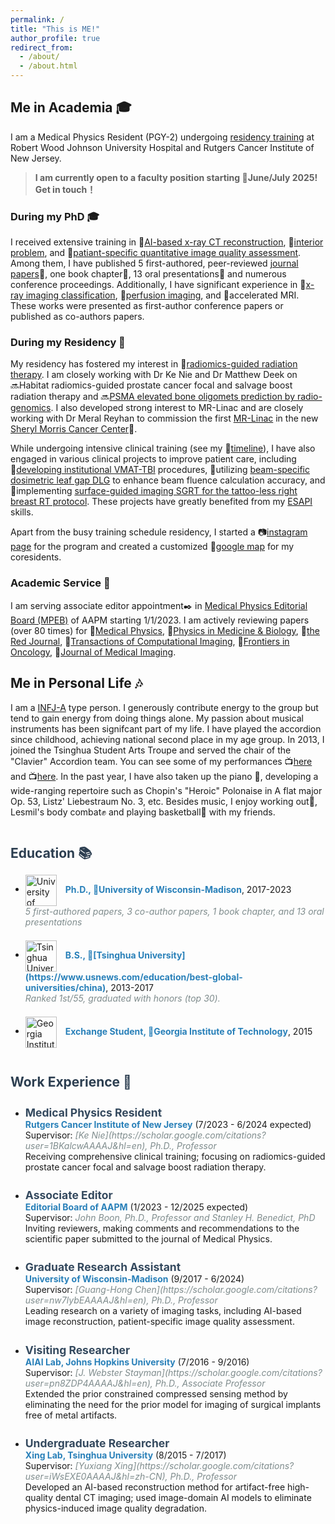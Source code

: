 ```yaml
---
permalink: /
title: "This is ME!"
author_profile: true
redirect_from: 
  - /about/
  - /about.html
---
```


<style>
  .section-title {
    font-size: 1.5em;
    font-weight: bold;
    color: #2c3e50;
    margin-top: 2em;
  }

  .subsection-title {
    font-size: 1.25em;
    font-weight: bold;
    color: #34495e;
    margin-top: 1.5em;
  }

  .timeline {
    margin: 1em 0;
  }

  .timeline-item {
    margin-bottom: 1.5em;
  }

  .institution {
    font-weight: bold;
    color: #2980b9;
  }

  .supervisor {
    font-style: italic;
    color: #7f8c8d;
  }

  .logo {
    width: 50px;
    vertical-align: middle;
    margin-right: 10px;
  }

  .comment {
    font-style: italic;
    color: #7f8c8d;
  }
</style>

## Me in Academia 🎓

I am a Medical Physics Resident (PGY-2) undergoing [residency training](https://sites.rutgers.edu/cinj-radiation-oncology/medical-physics-residency/) at Robert Wood Johnson University Hospital and Rutgers Cancer Institute of New Jersey. 
> **I am currently open to a faculty position starting 📅June/July 2025! Get in touch！**

### During my PhD 🎓
I received extensive training in 🔹[AI-based x-ray CT reconstruction](/research/research-1), 🔹[interior problem](/research/research-2), and 🔹[patiant-specific quantitative image quality assessment](/research/research-3). Among them, I have published 5 first-authored, peer-reviewed [journal papers](/publication)📄, one book chapter🔖, 13 oral presentations🎤 and numerous conference proceedings. Additionally, I have significant experience in 🔹[x-ray imaging classification](/publication/2019-CV19Net-2), 🔹[perfusion imaging](/research/research-4), and 🔹accelerated MRI. These works were presented as first-author conference papers or published as co-authors papers. 

### During my Residency 🏥
My residency has fostered my interest in 🔹[radiomics-guided radiation therapy]('/research/research-5'). I am closely working with Dr Ke Nie and Dr Matthew Deek on 🔜Habitat radiomics-guided prostate cancer focal and salvage boost radiation therapy and 🔜[PSMA elevated bone oligomets prediction by radio-genomics](/files/bonemets.pdf). I also developed strong interest to MR-Linac and are closely working with Dr Meral Reyhan to commission the first [MR-Linac](https://www.elekta.com/products/radiation-therapy/unity/) in the new [Sheryl Morris Cancer Center](https://www.rwjbh.org/blog/2024/january/coming-soon-new-jersey-s-first-freestanding-canc/)🏥.

While undergoing intensive clinical training (see my 📆[timeline](/clinical)), I have also engaged in various clinical projects to improve patient care, including 🔸[developing institutional VMAT-TBI](/clinical/clinical-TBI) procedures, 🔸utilizing [beam-specific dosimetric leaf gap DLG](/clinical/clinical-DLG) to enhance beam fluence calculation accuracy, and 🔸implementing [surface-guided imaging SGRT for the tattoo-less right breast RT protocol](/clinical/clinical-SGRT). These projects have greatly benefited from my [ESAPI](/clinical/clinical-ESAPI) skills.

Apart from the busy training schedule residency, I started a 📷[instagram page](https://www.instagram.com/nbmedphys?utm_source=ig_web_button_share_sheet&igsh=ZDNlZDc0MzIxNw==) for the program and created a customized 📌[google map](https://www.google.com/maps/d/edit?mid=1BZHwVmbjk2Ad-1wKqSe_PJH9om_h5Fs&usp=sharing) for my coresidents.

### Academic Service 🏥
I am serving associate editor appointment✒️ in [Medical Physics Editorial Board (MPEB)](https://www.aapm.org/org/structure/default.asp?committee_code=MPBAE) of AAPM starting 1/1/2023. I am actively reviewing papers (over 80 times) for 📘[Medical Physics](https://aapm.onlinelibrary.wiley.com/journal/24734209), 📗[Physics in Medicine & Biology](https://iopscience.iop.org/journal/0031-9155), 📕[the Red Journal](https://www.redjournal.org/), 📓[Transactions of Computational Imaging](https://ieeexplore.ieee.org/xpl/RecentIssue.jsp?punumber=6745852), 📔[Frontiers in Oncology](https://www.frontiersin.org/journals/oncology), 📒[Journal of Medical Imaging](https://www.spiedigitallibrary.org/journals/journal-of-medical-imaging#_=_).

## Me in Personal Life 🎶
I am a [INFJ-A](https://www.16personalities.com/infj-personality) type person. I generously contribute energy to the group but tend to gain energy from doing things alone. My passion about musical instruments has been signifcant part of my life. I have played the accordion since childhood, achieving national second place in my age group. In 2013, I joined the Tsinghua Student Arts Troupe and served the chair of the "Clavier" Accordion team. You can see some of my performances 📺[here](https://www.youtube.com/watch?v=x7G1gQj_ozg) and 📺[here](https://www.youtube.com/watch?v=2bYkOFqpb14). In the past year, I have also taken up the piano 🎹, developing a wide-ranging repertoire such as Chopin's "Heroic" Polonaise in A flat major Op. 53, Listz' Liebestraum No. 3, etc. Besides music, I enjoy working out💪, Lesmil's body combat✊ and playing basketball🏀 with my friends.


<div class="section-title">Education 📚</div>

<ul>
  <li class="timeline-item">
    <img src="{{ site.baseurl }}/images/Wisconsin_Madison_Logo.png" alt="University of Wisconsin-Madison" class="logo">
    <span class="institution">Ph.D., 🏫University of Wisconsin-Madison</span>, 2017-2023
    <div class="comment"> 5 first-authored papers, 3 co-author papers, 1 book chapter, and 13 oral presentations </div>
  </li>
  <li class="timeline-item">
    <img src="{{ site.baseurl }}/images/Tsinghua_University_Logo.png" alt="Tsinghua University" class="logo">
    <span class="institution">B.S., 🏫[Tsinghua University](https://www.usnews.com/education/best-global-universities/china)</span>, 2013-2017
    <div class="comment"> Ranked 1st/55, graduated with honors (top 30). </div>
  </li>
  <li class="timeline-item">
    <img src="{{ site.baseurl }}/images/GIT_Logo.png" alt="Georgia Institute of Technology" class="logo">
    <span class="institution">Exchange Student, 🏫Georgia Institute of Technology</span>, 2015
  </li>
</ul>

<div class="section-title">Work Experience 💼</div>

<ul class="timeline">
  <li class="timeline-item">
    <div class="subsection-title">Medical Physics Resident</div>
    <span class="institution">Rutgers Cancer Institute of New Jersey</span>
    <span class="duration">(7/2023 - 6/2024 expected)</span>
    <br>
    Supervisor: <span class="supervisor">[Ke Nie](https://scholar.google.com/citations?user=1BKalcwAAAAJ&hl=en), Ph.D., Professor</span>
    <div class="description">Receiving comprehensive clinical training; focusing on radiomics-guided prostate cancer focal and salvage boost radiation therapy.</div>
  </li>

  <li class="timeline-item">
    <div class="subsection-title">Associate Editor</div>
    <span class="institution">Editorial Board of AAPM</span>
    <span class="duration">(1/2023 - 12/2025 expected)</span>
    <br>
    Supervisor: <span class="supervisor">John Boon, Ph.D., Professor and Stanley H. Benedict, PhD</span>
    <div class="description">Inviting reviewers, making comments and recommendations to the scientific paper submitted to the journal of Medical Physics. </div>
  </li>

  <li class="timeline-item">
    <div class="subsection-title">Graduate Research Assistant</div>
    <span class="institution">University of Wisconsin-Madison</span>
    <span class="duration">(9/2017 - 6/2024)</span>
    <br>
    Supervisor: <span class="supervisor">[Guang-Hong Chen](https://scholar.google.com/citations?user=nw7lybEAAAAJ&hl=en), Ph.D., Professor</span>
    <div class="description">Leading research on a variety of imaging tasks, including AI-based image reconstruction, patient-specific image quality assessment.</div>
  </li>

  <li class="timeline-item">
    <div class="subsection-title">Visiting Researcher</div>
    <span class="institution">AIAI Lab, Johns Hopkins University</span>
    <span class="duration">(7/2016 - 9/2016)</span>
    <br>
    Supervisor: <span class="supervisor">[J. Webster Stayman](https://scholar.google.com/citations?user=pn8ZDP4AAAAJ&hl=en), Ph.D., Associate Professor</span>
    <div class="description">Extended the prior constrained compressed sensing method by eliminating the need for the prior model for imaging of surgical implants free of metal artifacts.</div>
  </li>

  <li class="timeline-item">
    <div class="subsection-title">Undergraduate Researcher</div>
    <span class="institution">Xing Lab, Tsinghua University</span>
    <span class="duration">(8/2015 - 7/2017)</span>
    <br>
    Supervisor: <span class="supervisor">[Yuxiang Xing](https://scholar.google.com/citations?user=iWsEXE0AAAAJ&hl=zh-CN), Ph.D., Professor</span>
    <div class="description">Developed an AI-based reconstruction method for artifact-free high-quality dental CT imaging; used image-domain AI models to eliminate physics-induced image quality degradation.</div>
  </li>
</ul>